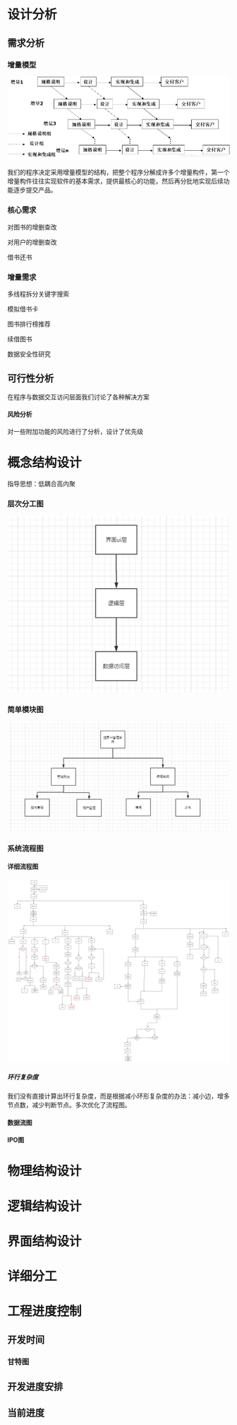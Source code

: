 # 设计分析

## 需求分析

### 增量模型

![](./img/增量1.png)

我们的程序决定采用增量模型的结构，把整个程序分解成许多个增量构件，第一个增量构件往往实现软件的基本需求，提供最核心的功能，然后再分批地实现后续功能逐步提交产品。

### 核心需求

对图书的增删查改

对用户的增删查改

借书还书

### 增量需求

多线程拆分关键字搜索

模拟借书卡

图书排行榜推荐

续借图书

数据安全性研究

## 可行性分析

在程序与数据交互访问层面我们讨论了各种解决方案

#### 风险分析

对一些附加功能的风险进行了分析，设计了优先级



# 概念结构设计

指导思想：低耦合高内聚

### 层次分工图

![](./img/层次图.png)

### 简单模块图

![](./img/模块设计.png)

### 系统流程图

#### 详细流程图

![](./img/详细流程图.png)

##### 环行复杂度

我们没有直接计算出环行复杂度，而是根据减小环形复杂度的办法：减小边，增多节点数，减少判断节点。多次优化了流程图。

#### 数据流图



#### IPO图

# 物理结构设计

# 逻辑结构设计

# 界面结构设计

# 详细分工

# 工程进度控制

## 开发时间

### 甘特图

## 开发进度安排

## 当前进度



## 